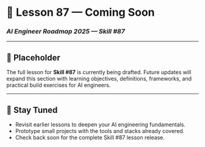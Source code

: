 # 🚧 Lesson 87 — Coming Soon

### *AI Engineer Roadmap 2025 — Skill #87*

---

## 🚧 Placeholder
The full lesson for **Skill #87** is currently being drafted. Future updates will expand this section with learning objectives, definitions, frameworks, and practical build exercises for AI engineers.

---

## 📌 Stay Tuned
* Revisit earlier lessons to deepen your AI engineering fundamentals.
* Prototype small projects with the tools and stacks already covered.
* Check back soon for the complete Skill #87 lesson release.
